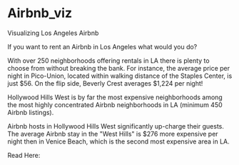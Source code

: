 # Airbnb_viz
Visualizing Los Angeles Airbnb 

If you want to rent an Airbnb in Los Angeles what would you do? 

With over 250 neighborhoods offering rentals in LA there is plenty to choose from without breaking the bank. For instance, the average price per night in Pico-Union, located within walking distance of the Staples Center, is just $56. On the flip side, Beverly Crest averages $1,224 per night! 

Hollywood Hills West is by far the most expensive neighborhoods among the most highly concentrated Airbnb neighborhoods in LA (minimum 450 Airbnb listings). 

Airbnb hosts in Hollywood Hills West significantly up-charge their guests. The average Airbnb stay in the "West Hills" is $276 more expensive per night then in Venice Beach, which is the second most expensive area in LA. 

Read Here: 
